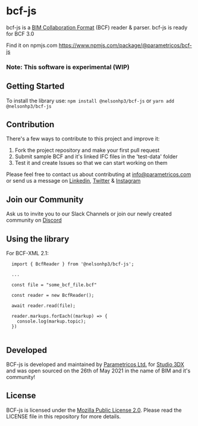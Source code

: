 # bcf-js

bcf-js is a [BIM Collaboration Format](https://technical.buildingsmart.org/standards/bcf/ "BIM Collaboration Format") (BCF) reader & parser.
bcf-js is ready for BCF 3.0

Find it on npmjs.com https://www.npmjs.com/package/@parametricos/bcf-js

### Note: This software is experimental (WIP)

## Getting Started
To install the library use:
`npm install @nelsonhp3/bcf-js` or `yarn add @nelsonhp3/bcf-js`

## Contribution
There's a few ways to contribute to this project and improve it:
1. Fork the project repository and make your first pull request
2. Submit sample BCF and it's linked IFC files in the 'test-data' folder
3. Test it and create Issues so that we can start working on them

Please feel free to contact us about contributing at info@parametricos.com or send us a message on [Linkedin](https://www.linkedin.com/company/parametricos/), [Twitter](https://twitter.com/parametricoscom) & [Instagram](https://www.instagram.com/parametricoscompany/)

## Join our Community
Ask us to invite you to our Slack Channels or join our newly created community on [Discord](https://discord.gg/qcTMXVa44S)

## Using the library

For BCF-XML 2.1:

```
  import { BcfReader } from '@nelsonhp3/bcf-js';

  ...

  const file = "some_bcf_file.bcf"

  const reader = new BcfReader();
  
  await reader.read(file);
  
  reader.markups.forEach((markup) => {
    console.log(markup.topic);
  })
  
```
## Developed
BCF-js is developed and maintained by [Parametricos Ltd.](https://parametricos.com "Parametricos Ltd.") for [Studio 3DX](https://studio3dx.com "Studio 3DX.") and was open sourced on the 26th of May 2021 in the name of BIM and it's community!

## License
BCF-js is licensed under the [Mozilla Public License 2.0](https://github.com/Parametricos/bcf-js/blob/6110f8ec70f86dbe1b3644441e5ca8935843d233/LICENSE "Mozilla Public License 2.0"). Please read the LICENSE file in this repository for more details. 
